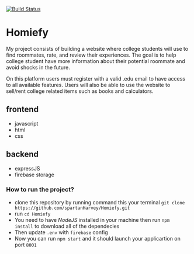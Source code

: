 [![Build Status](https://app.travis-ci.com/spartanHarvey/Homiefy.svg?branch=main)](https://app.travis-ci.com/spartanHarvey/Homiefy)
# Homiefy

My project consists of building a website where college students will use to find roommates, rate, and review their experiences. The goal is to help college student have more information about their potential roommate and avoid shocks in the future.

On this platform users must register with a valid .edu email to have access to all available features. Users will also be able to use the website to sell/rent college related items such as books and calculators.

## frontend
* javascript
* html
* css
## backend
* expressJS
* firebase storage

### How to run the project?

* clone this repository by running command this your terminal `git clone https://github.com/spartanHarvey/Homiefy.git` 
* run `cd Homiefy`
* You need to have *NodeJS* installed in your machine then run `npm install` to download all of the dependecies 
* Then update `.env` with `firebase` config 
* Now you can run `npm start` and it should launch your applicartion on port `8001`
